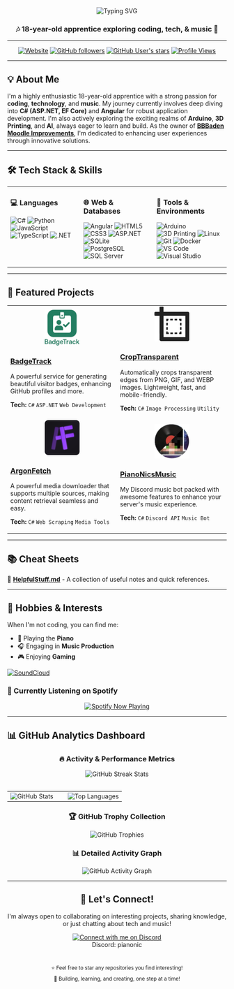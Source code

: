 <div align="center">
  <img src="https://readme-typing-svg.herokuapp.com?font=Sigmar&weight=900&size=35&pause=1000&color=FFFFFF&center=true&vCenter=true&width=435&lines=Hi+There!%F0%9F%91%8B;I'm+PianoNic!" alt="Typing SVG" />

  ### 🎶 18-year-old apprentice exploring coding, tech, & music 🚀

  ---

  [![Website](https://img.shields.io/badge/Website-2341d7.svg?style=for-the-badge&logo=globe&logoColor=white)](https://pianonic.ch)
  [![GitHub followers](https://img.shields.io/github/followers/PianoNic?style=for-the-badge&logo=github&color=2341d7)](https://github.com/PianoNic)
  [![GitHub User's stars](https://img.shields.io/github/stars/PianoNic?style=for-the-badge&logo=github&color=2341d7)](https://github.com/PianoNic)
  [![Profile Views](https://komarev.com/ghpvc/?username=PianoNic&label=Profile%20views&color=2341d7&style=for-the-badge)](https://github.com/PianoNic)

</div>

---

## 💡 About Me

I'm a highly enthusiastic 18-year-old apprentice with a strong passion for **coding**, **technology**, and **music**. My journey currently involves deep diving into **C# (ASP.NET, EF Core)** and **Angular** for robust application development. I'm also actively exploring the exciting realms of **Arduino**, **3D Printing**, and **AI**, always eager to learn and build. As the owner of **[BBBaden Moodle Improvements](https://github.com/BBBaden-Moodle-userscripts)**, I'm dedicated to enhancing user experiences through innovative solutions.

---

## 🛠️ Tech Stack & Skills

<table>
<tr>
<td valign="top" width="33%">

### 💻 Languages
![C#](https://img.shields.io/badge/C%23-%23239120.svg?style=for-the-badge&logo=c-sharp&logoColor=white)
![Python](https://img.shields.io/badge/Python-3670A0?style=for-the-badge&logo=python&logoColor=ffdd54)
![JavaScript](https://img.shields.io/badge/JavaScript-%23F7DF1E.svg?style=for-the-badge&logo=javascript&logoColor=black)
![TypeScript](https://img.shields.io/badge/TypeScript-%23007ACC.svg?style=for-the-badge&logo=typescript&logoColor=white)
![.NET](https://img.shields.io/badge/.NET-512BD4?style=for-the-badge&logo=dotnet&logoColor=white)

</td>
<td valign="top" width="33%">

### 🌐 Web & Databases
![Angular](https://img.shields.io/badge/Angular-DD0031?style=for-the-badge&logo=angular&logoColor=white)
![HTML5](https://img.shields.io/badge/HTML5-E34F26?style=for-the-badge&logo=html5&logoColor=white)
![CSS3](https://img.shields.io/badge/CSS3-1572B6?style=for-the-badge&logo=css3&logoColor=white)
![ASP.NET](https://img.shields.io/badge/ASP.NET-512BD4?style=for-the-badge&logo=dotnet&logoColor=white)
![SQLite](https://img.shields.io/badge/SQLite-003B57?style=for-the-badge&logo=sqlite&logoColor=white)
![PostgreSQL](https://img.shields.io/badge/PostgreSQL-336791?style=for-the-badge&logo=postgresql&logoColor=white)
![SQL Server](https://img.shields.io/badge/SQL%20Server-CC2927?style=for-the-badge&logo=microsoft-sql-server&logoColor=white)

</td>
<td valign="top" width="33%">

### 🔧 Tools & Environments
![Arduino](https://img.shields.io/badge/Arduino-00979D?style=for-the-badge&logo=arduino&logoColor=white)
![3D Printing](https://img.shields.io/badge/3D%20Printing-orange?style=for-the-badge)
![Linux](https://img.shields.io/badge/Linux-FCC624?style=for-the-badge&logo=linux&logoColor=black)
![Git](https://img.shields.io/badge/Git-F05032?style=for-the-badge&logo=git&logoColor=white)
![Docker](https://img.shields.io/badge/Docker-2496ED?style=for-the-badge&logo=docker&logoColor=white)
![VS Code](https://img.shields.io/badge/VS%20Code-007ACC?style=for-the-badge&logo=visual-studio-code&logoColor=white)
![Visual Studio](https://img.shields.io/badge/Visual%20Studio-5C2D91?style=for-the-badge&logo=visual-studio&logoColor=white)

</td>
</tr>
</table>

---

## 🌟 Featured Projects

<table>
<tr>
<td width="50%">
<div align="center">
  <img src="https://raw.githubusercontent.com/PianoNic/BadgeTrack/main/assets/logo.png" width="80"/>
</div>

### [BadgeTrack](https://github.com/PianoNic/BadgeTrack)
A powerful service for generating beautiful visitor badges, enhancing GitHub profiles and more.

**Tech:** `C#` `ASP.NET` `Web Development`

</td>
<td width="50%">
<div align="center">
  <img src="https://raw.githubusercontent.com/Pianonic/CropTransparent/main/assets/CropTransparentBorder.png" width="80"/>
</div>

### [CropTransparent](https://github.com/Pianonic/CropTransparent)
Automatically crops transparent edges from PNG, GIF, and WEBP images. Lightweight, fast, and mobile-friendly.

**Tech:** `C#` `Image Processing` `Utility`

</td>
</tr>
<tr>
<td width="50%">
<div align="center">
  <img src="https://github.com/ArgonFetch/ArgonFetch/raw/main/assets/logo-simple.svg" width="80"/>
</div>

### [ArgonFetch](https://github.com/Pianonic/ArgonFetch)
A powerful media downloader that supports multiple sources, making content retrieval seamless and easy.

**Tech:** `C#` `Web Scraping` `Media Tools`

</td>
<td width="50%">
<div align="center">
  <img src="https://github.com/Pianonic/PianoNicsMusic/raw/main/image/Logo.png?raw=true" width="80"/>
</div>

### [PianoNicsMusic](https://github.com/Pianonic/PianoNicsMusic)
My Discord music bot packed with awesome features to enhance your server's music experience.

**Tech:** `C#` `Discord API` `Music Bot`

</td>
</tr>
</table>

---

## 📚 Cheat Sheets

🔗 **[HelpfulStuff.md](https://github.com/Pianonic/Pianonic/blob/main/HelpfulStuff.md)** - A collection of useful notes and quick references.

---

## 🎹 Hobbies & Interests

When I'm not coding, you can find me:
- 🎹 Playing the **Piano**
- 🎧 Engaging in **Music Production**
- 🎮 Enjoying **Gaming**

[![SoundCloud](https://img.shields.io/badge/SoundCloud-pianonic__music-ff5500?style=for-the-badge&logo=soundcloud&logoColor=white)](https://soundcloud.com/pianonic_music)

### 🎵 Currently Listening on Spotify
<div align="center">
   <a href="https://spotify-github-profile.kittinanx.com/api/view?uid=jfa21n9zlnd88v0g63sqm9n9q&redirect=true">
     <img src="https://spotify-github-profile.kittinanx.com/api/view?uid=jfa21n9zlnd88v0g63sqm9n9q&cover_image=true&theme=natemoo-re&show_offline=false&background_color=121212&interchange=false&bar_color=53b14f&bar_color_cover=true" alt="Spotify Now Playing" />
   </a>
</div>

---

## 📊 GitHub Analytics Dashboard

<div align="center">

### 🔥 Activity & Performance Metrics

<img src="http://github-readme-streak-stats.herokuapp.com?user=pianonic&theme=github_dark&hide_border=true&date_format=j%20M%5B%20Y%5D&border_radius=15&ring=53b14f&fire=53b14f&currStreakLabel=53b14f" alt="GitHub Streak Stats" />

</div>

<br/>

<div align="center">
  
<table width="100%">
<tr>
<td width="50%">

<img src="https://github-readme-stats.vercel.app/api?username=pianonic&show_icons=true&theme=github_dark&hide_border=true&border_radius=15&include_all_commits=true&count_private=true&custom_title=PianoNic's%20GitHub%20Analytics" alt="GitHub Stats" />

</td>
<td width="50%">

<img src="https://github-readme-stats.vercel.app/api/top-langs?username=pianonic&show_icons=true&layout=compact&theme=github_dark&hide_border=true&border_radius=15&custom_title=Tech%20Stack%20Distribution" alt="Top Languages" />

</td>
</tr>
</table>

</div>

<div align="center">

### 🏆 GitHub Trophy Collection
<img src="https://github-profile-trophy.vercel.app/?username=pianonic&theme=darkhub&no-frame=true&no-bg=true&row=1&column=7&margin-w=4" alt="GitHub Trophies" />

</div>

<div align="center">

### 📊 Detailed Activity Graph
<img src="https://github-readme-activity-graph.vercel.app/graph?username=pianonic&bg_color=0d1117&color=ffffff&line=53b14f&point=ffffff&area=true&hide_border=true&radius=15" alt="GitHub Activity Graph" />

</div>

---

<div align="center">

## 💬 Let's Connect!

I'm always open to collaborating on interesting projects, sharing knowledge, or just chatting about tech and music!

<a href="https://discord.com/users/566263212077481984"><img src="https://img.shields.io/badge/Discord-%23616ae8.svg?logo=discord&logoColor=white&style=for-the-badge" alt="Connect with me on Discord" /></a>
<br/>
<span>Discord: pianonic</span>
<br/><br/>

<sub>⭐ Feel free to star any repositories you find interesting!</sub>
<br/>
<sub>🚀 Building, learning, and creating, one step at a time!</sub>

</div>
